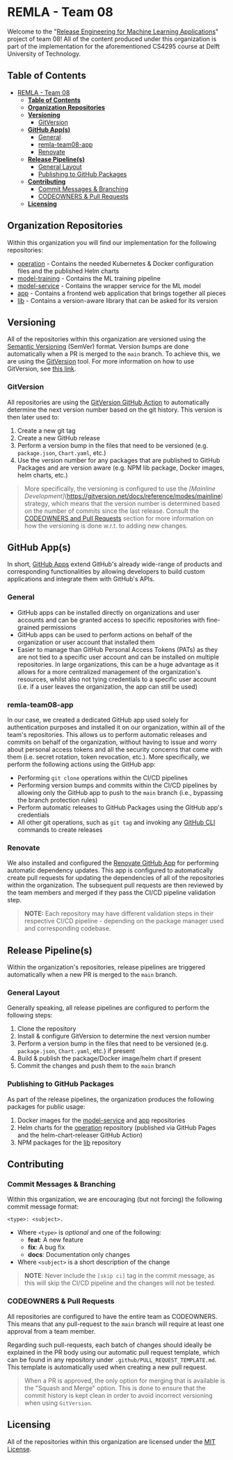 # REMLA - Team 08

Welcome to the "[Release Engineering for Machine Learning Applications](https://se.ewi.tudelft.nl/remla/)" project of team 08! All of the content produced under this organization is part of the implementation for the aforementioned CS4295 course at Delft University of Technology.

## **Table of Contents**

- [REMLA - Team 08](#remla---team-08)
  - [**Table of Contents**](#table-of-contents)
  - [**Organization Repositories**](#organization-repositories)
  - [**Versioning**](#versioning)
    - [GitVersion](#gitversion)
  - [**GitHub App(s)**](#github-apps)
    - [General](#general)
    - [remla-team08-app](#remla-team08-app)
    - [Renovate](#renovate)
  - [**Release Pipeline(s)**](#release-pipelines)
    - [General Layout](#general-layout)
    - [Publishing to GitHub Packages](#publishing-to-github-packages)
  - [**Contributing**](#contributing)
    - [Commit Messages \& Branching](#commit-messages--branching)
    - [CODEOWNERS \& Pull Requests](#codeowners--pull-requests)
  - [**Licensing**](#licensing)

## **Organization Repositories**

Within this organization you will find our implementation for the following repositories:
* [operation](https://github.com/remla23-team08/operation/tree/main) - Contains the needed Kubernetes & Docker configuration files and the published Helm charts
* [model-training](https://github.com/remla23-team08/model-training/tree/main) - Contains the ML training pipeline
* [model-service](https://github.com/remla23-team08/model-service/tree/main) - Contains the wrapper service for the ML model
* [app](https://github.com/remla23-team08/app/tree/main) - Contains a frontend web application that brings together all pieces
* [lib](https://github.com/remla23-team08/lib/tree/main) - Contains a version-aware library that can be asked for its version

## **Versioning**

All of the repositories within this organization are versioned using the [Semantic Versioning](https://semver.org/) (SemVer) format. Version bumps are done automatically when a PR is merged to the `main` branch. To achieve this, we are using the [GitVersion](https://gitversion.net/docs/) tool. For more information on how to use GitVersion, see [this link](https://gitversion.net/docs/).

### GitVersion

All repositories are using the [GitVersion GitHub Action](https://github.com/marketplace/actions/gittools) to automatically determine the next version number based on the git history. This version is then later used to:
1. Create a new git tag
2. Create a new GitHub release
3. Perform a version bump in the files that need to be versioned (e.g. `package.json`, `Chart.yaml`, etc.)
4. Use the version number for any packages that are published to GitHub Packages and are version aware (e.g. NPM lib package, Docker images, helm charts, etc.)

> More specifically, the versioning is configured to use the *[Mainline Development]*(https://gitversion.net/docs/reference/modes/mainline) strategy, which means that the version number is determined based on the number of commits since the last release. Consult the [CODEOWNERS and Pull Requests](#codeowners--pull-requests) section for more information on how the versioning is done w.r.t. to adding new changes.

## **GitHub App(s)**

In short, [GitHub Apps](https://docs.github.com/en/apps) extend GitHub's already wide-range of products and corresponding functionalities by allowing developers to build custom applications and integrate them with GitHub's APIs.

### General

* GitHub apps can be installed directly on organizations and user accounts and can be granted access to specific repositories with fine-grained permissions
* GitHub apps can be used to perform actions on behalf of the organization or user account that installed them
* Easier to manage than GitHub Personal Access Tokens (PATs) as they are not tied to a specific user account and can be installed on multiple repositories. In large organizations, this can be a huge advantage as it allows for a more centralized management of the organization's resources, whilst also not tying credentials to a specific user account (i.e. if a user leaves the organization, the app can still be used)

### remla-team08-app

In our case, we created a dedicated GitHub app used solely for authentication purposes and installed it on our organization, within all of the team's repositories. This allows us to perform automatic releases and commits on behalf of the organization, without having to issue and worry about personal access tokens and all the security concerns that come with them (i.e. secret rotation, token revocation, etc.). More specifically, we perform the following actions using the GitHub app:
* Performing `git clone` operations within the CI/CD pipelines
* Performing version bumps and commits within the CI/CD pipelines by allowing only the GitHub app to push to the `main` branch (i.e., bypassing the branch protection rules)
* Perform automatic releases to GitHub Packages using the GitHub app's credentials
* All other git operations, such as `git tag` and invoking any [GitHub CLI](https://cli.github.com/) commands to create releases

### Renovate

We also installed and configured the [Renovate GitHub App](https://github.com/apps/renovate) for performing automatic dependency updates. This app is configured to automatically create pull requests for updating the dependencies of all of the repositories within the organization. The subsequent pull requests are then reviewed by the team members and merged if they pass the CI/CD pipeline validation step.

> **NOTE:** Each repository may have different validation steps in their respective CI/CD pipeline - depending on the package manager used and corresponding codebase.

## **Release Pipeline(s)**

Within the organization's repositories, release pipelines are triggered automatically when a new PR is merged to the `main` branch. 

### General Layout

Generally speaking, all release pipelines are configured to perform the following steps:
1. Clone the repository
2. Install & configure GitVersion to determine the next version number
3. Perform a version bump in the files that need to be versioned (e.g. `package.json`, `Chart.yaml`, etc.) if present
4. Build & publish the package/Docker image/helm chart if present
5. Commit the changes and push them to the `main` branch

### Publishing to GitHub Packages

As part of the release pipelines, the organization produces the following packages for public usage:
1. Docker images for the [model-service](https://github.com/remla23-team08/model-service/pkgs/container/model-service) and [app](https://github.com/remla23-team08/app/pkgs/container/app) repositories
2. Helm charts for the [operation](https://remla23-team08.github.io/operation/) repository (published via GitHub Pages and the helm-chart-releaser GitHub Action)
3. NPM packages for the [lib](https://github.com/remla23-team08/lib/pkgs/npm/lib) repository

## **Contributing**

### Commit Messages & Branching

Within this organization, we are encouraging (but not forcing) the following commit message format:

```
<type>: <subject>.
```
* Where `<type>` is *optional* and one of the following:
  * **feat**: A new feature
  * **fix**: A bug fix
  * **docs**: Documentation only changes
* Where `<subject>` is a short description of the change

> **NOTE**: Never include the `[skip ci]` tag in the commit message, as this will skip the CI/CD pipeline and the changes will not be tested.

### CODEOWNERS & Pull Requests

All repositories are configured to have the entire team as CODEOWNERS. This means that any pull-request to the `main` branch will require at least one approval from a team member.

Regarding such pull-requests, each batch of changes should ideally be explained in the PR body using our automatic pull request template, which can be found in any repository under `.github/PULL_REQUEST_TEMPLATE.md`. This template is automatically used when creating a new pull request.

> When a PR is approved, the only option for merging that is available is the "Squash and Merge" option. This is done to ensure that the commit history is kept clean in order to avoid incorrect versioning when using `GitVersion`.

## **Licensing**

All of the repositories within this organization are licensed under the [MIT License](https://en.wikipedia.org/wiki/MIT_License).